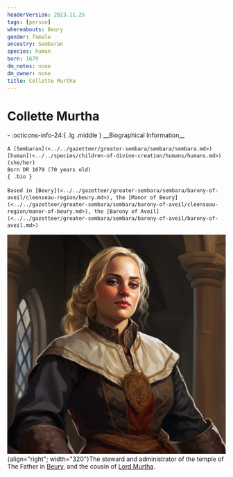 ```yaml
---
headerVersion: 2023.11.25
tags: [person]
whereabouts: Beury
gender: female
ancestry: Sembaran
species: human
born: 1679
dm_notes: none
dm_owner: none
title: Collette Murtha
---
```

# Collette Murtha
<div class="grid cards ext-narrow-margin ext-one-column" markdown>
- :octicons-info-24:{ .lg .middle } __Biographical Information__

    A [Sembaran](<../../gazetteer/greater-sembara/sembara/sembara.md>) [human](<../../species/children-of-divine-creation/humans/humans.md>) (she/her)  
    Born DR 1679 (70 years old)  
    { .bio }

    Based in [Beury](<../../gazetteer/greater-sembara/sembara/barony-of-aveil/cleenseau-region/beury.md>), the [Manor of Beury](<../../gazetteer/greater-sembara/sembara/barony-of-aveil/cleenseau-region/manor-of-beury.md>), the [Barony of Aveil](<../../gazetteer/greater-sembara/sembara/barony-of-aveil/barony-of-aveil.md>)
</div>


![Collette Mutha](../../assets/collette-mutha.png){align="right"; width="320"}The steward and administrator of the temple of The Father in [Beury](<../../gazetteer/greater-sembara/sembara/barony-of-aveil/cleenseau-region/beury.md>), and the cousin of [Lord Murtha](<./erick-murtha.md>).